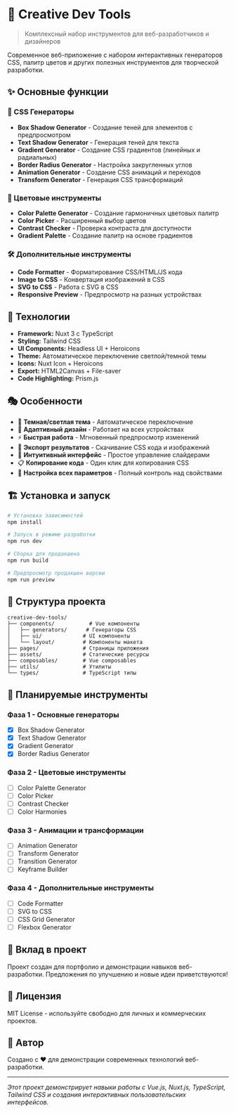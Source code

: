 # 🎨 Creative Dev Tools

> Комплексный набор инструментов для веб-разработчиков и дизайнеров

Современное веб-приложение с набором интерактивных генераторов CSS, палитр цветов и других полезных инструментов для творческой разработки.

## ✨ Основные функции

### 🎯 CSS Генераторы

- **Box Shadow Generator** - Создание теней для элементов с предпросмотром
- **Text Shadow Generator** - Генерация теней для текста
- **Gradient Generator** - Создание CSS градиентов (линейных и радиальных)
- **Border Radius Generator** - Настройка закругленных углов
- **Animation Generator** - Создание CSS анимаций и переходов
- **Transform Generator** - Генерация CSS трансформаций

### 🎨 Цветовые инструменты

- **Color Palette Generator** - Создание гармоничных цветовых палитр
- **Color Picker** - Расширенный выбор цветов
- **Contrast Checker** - Проверка контраста для доступности
- **Gradient Palette** - Создание палитр на основе градиентов

### 🛠️ Дополнительные инструменты

- **Code Formatter** - Форматирование CSS/HTML/JS кода
- **Image to CSS** - Конвертация изображений в CSS
- **SVG to CSS** - Работа с SVG в CSS
- **Responsive Preview** - Предпросмотр на разных устройствах

## 🚀 Технологии

- **Framework:** Nuxt 3 с TypeScript
- **Styling:** Tailwind CSS
- **UI Components:** Headless UI + Heroicons
- **Theme:** Автоматическое переключение светлой/темной темы
- **Icons:** Nuxt Icon + Heroicons
- **Export:** HTML2Canvas + File-saver
- **Code Highlighting:** Prism.js

## 🎭 Особенности

- 🌙 **Темная/светлая тема** - Автоматическое переключение
- 📱 **Адаптивный дизайн** - Работает на всех устройствах
- ⚡ **Быстрая работа** - Мгновенный предпросмотр изменений
- 💾 **Экспорт результатов** - Скачивание CSS кода и изображений
- 🎨 **Интуитивный интерфейс** - Простое управление слайдерами
- 📋 **Копирование кода** - Один клик для копирования CSS
- 🔧 **Настройка всех параметров** - Полный контроль над свойствами

## 🏗️ Установка и запуск

```bash
# Установка зависимостей
npm install

# Запуск в режиме разработки
npm run dev

# Сборка для продакшена
npm run build

# Предпросмотр продакшен версии
npm run preview
```

## 📂 Структура проекта

```
creative-dev-tools/
├── components/           # Vue компоненты
│   ├── generators/      # Генераторы CSS
│   ├── ui/             # UI компоненты
│   └── layout/         # Компоненты макета
├── pages/              # Страницы приложения
├── assets/             # Статические ресурсы
├── composables/        # Vue composables
├── utils/              # Утилиты
└── types/              # TypeScript типы
```

## 🎪 Планируемые инструменты

### Фаза 1 - Основные генераторы

- [x] Box Shadow Generator
- [x] Text Shadow Generator
- [x] Gradient Generator
- [x] Border Radius Generator

### Фаза 2 - Цветовые инструменты

- [ ] Color Palette Generator
- [ ] Color Picker
- [ ] Contrast Checker
- [ ] Color Harmonies

### Фаза 3 - Анимации и трансформации

- [ ] Animation Generator
- [ ] Transform Generator
- [ ] Transition Generator
- [ ] Keyframe Builder

### Фаза 4 - Дополнительные инструменты

- [ ] Code Formatter
- [ ] SVG to CSS
- [ ] CSS Grid Generator
- [ ] Flexbox Generator

## 🤝 Вклад в проект

Проект создан для портфолио и демонстрации навыков веб-разработки. Предложения по улучшению и новые идеи приветствуются!

## 📝 Лицензия

MIT License - используйте свободно для личных и коммерческих проектов.

## 🎉 Автор

Создано с ❤️ для демонстрации современных технологий веб-разработки.

---

_Этот проект демонстрирует навыки работы с Vue.js, Nuxt.js, TypeScript, Tailwind CSS и создания интерактивных пользовательских интерфейсов._
